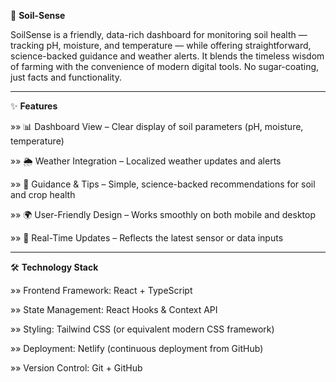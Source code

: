 🌱 **Soil-Sense**

SoilSense is a friendly, data-rich dashboard for monitoring soil health — tracking pH, moisture, and temperature — while offering straightforward, science-backed guidance and weather alerts. It blends the timeless wisdom of farming with the convenience of modern digital tools. No sugar-coating, just facts and functionality.

------------------------------------------------------------------------------------------------------------------------

✨ **Features**

 »» 📊 Dashboard View – Clear display of soil parameters (pH, moisture, temperature)
 
 »» 🌦 Weather Integration – Localized weather updates and alerts
 
 »» 📖 Guidance & Tips – Simple, science-backed recommendations for soil and crop health
 
 »» 🌍 User-Friendly Design – Works smoothly on both mobile and desktop
 
 »» 🔄 Real-Time Updates – Reflects the latest sensor or data inputs

------------------------------------------------------------------------------------------------------------------------

🛠️ **Technology Stack**

 »» Frontend Framework: React + TypeScript

 »» State Management: React Hooks & Context API

 »» Styling: Tailwind CSS (or equivalent modern CSS framework)

 »» Deployment: Netlify (continuous deployment from GitHub)

 »» Version Control: Git + GitHub
